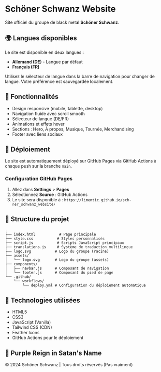 # Schöner Schwanz Website

Site officiel du groupe de black metal **Schöner Schwanz**.

## 🌍 Langues disponibles

Le site est disponible en deux langues :
- **Allemand (DE)** - Langue par défaut
- **Français (FR)**

Utilisez le sélecteur de langue dans la barre de navigation pour changer de langue. Votre préférence est sauvegardée localement.

## 🎸 Fonctionnalités

- Design responsive (mobile, tablette, desktop)
- Navigation fluide avec scroll smooth
- Sélecteur de langue (DE/FR)
- Animations et effets hover
- Sections : Hero, À propos, Musique, Tournée, Merchandising
- Footer avec liens sociaux

## 🚀 Déploiement

Le site est automatiquement déployé sur GitHub Pages via GitHub Actions à chaque push sur la branche `main`.

### Configuration GitHub Pages

1. Allez dans **Settings** > **Pages**
2. Sélectionnez **Source** : GitHub Actions
3. Le site sera disponible à : `https://limentic.github.io/sch-ner_schwanz_website/`

## 📁 Structure du projet

```
.
├── index.html           # Page principale
├── style.css           # Styles personnalisés
├── script.js           # Scripts JavaScript principaux
├── translations.js     # Système de traduction multilingue
├── logo.svg           # Logo du groupe (racine)
├── assets/
│   └── logo.svg       # Logo du groupe (assets)
├── components/
│   ├── navbar.js      # Composant de navigation
│   └── footer.js      # Composant du pied de page
└── .github/
    └── workflows/
        └── deploy.yml # Configuration du déploiement automatique
```

## 🎨 Technologies utilisées

- HTML5
- CSS3
- JavaScript (Vanilla)
- Tailwind CSS (CDN)
- Feather Icons
- GitHub Actions pour le déploiement

## 🤘 Purple Reign in Satan's Name

© 2024 Schöner Schwanz | Tous droits réservés (Pas vraiment)
